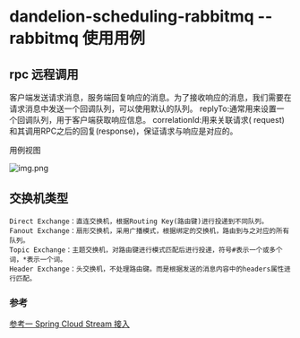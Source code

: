 # dandelion-scheduling-rabbitmq -- rabbitmq 使用用例

## rpc 远程调用

客户端发送请求消息，服务端回复响应的消息。为了接收响应的消息，我们需要在请求消息中发送一个回调队列，可以使用默认的队列。 replyTo:通常用来设置一个回调队列，用于客户端获取响应信息。 correlationId:用来关联请求(
request)和其调用RPC之后的回复(response)，保证请求与响应是对应的。

用例视图

![img.png](images/mq-rpc.png)

## 交换机类型
```
Direct Exchange：直连交换机，根据Routing Key(路由键)进行投递到不同队列。  
Fanout Exchange：扇形交换机，采用广播模式，根据绑定的交换机，路由到与之对应的所有队列。  
Topic Exchange：主题交换机，对路由键进行模式匹配后进行投递，符号#表示一个或多个词，*表示一个词。  
Header Exchange：头交换机，不处理路由键。而是根据发送的消息内容中的headers属性进行匹配。  
```

### 参考
[参考一 Spring Cloud Stream 接入](https://cloud.tencent.com/document/product/1495/64676)